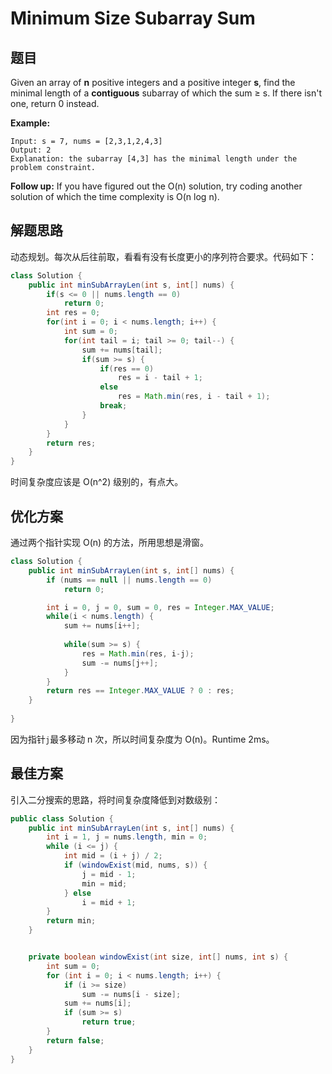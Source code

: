 # Minimum Size Subarray Sum

## 题目

Given an array of **n** positive integers and a positive integer **s**, find the minimal length of a **contiguous** subarray of which the sum ≥ s. If there isn't one, return 0 instead.

**Example:**

```
Input: s = 7, nums = [2,3,1,2,4,3]
Output: 2
Explanation: the subarray [4,3] has the minimal length under the problem constraint.
```

**Follow up:**
If you have figured out the O(n) solution, try coding another solution of which the time complexity is O(n log n). 

## 解题思路

动态规划。每次从后往前取，看看有没有长度更小的序列符合要求。代码如下：

```java
class Solution {
    public int minSubArrayLen(int s, int[] nums) {
        if(s <= 0 || nums.length == 0)
            return 0;
        int res = 0;
        for(int i = 0; i < nums.length; i++) {
            int sum = 0;
            for(int tail = i; tail >= 0; tail--) {
                sum += nums[tail];
                if(sum >= s) {
                    if(res == 0)
                        res = i - tail + 1;
                    else
                        res = Math.min(res, i - tail + 1);
                    break;
                }
            }
        }
        return res;
    }
}
```

时间复杂度应该是 O(n^2) 级别的，有点大。

## 优化方案

通过两个指针实现 O(n) 的方法，所用思想是滑窗。

```java
class Solution {
    public int minSubArrayLen(int s, int[] nums) {
        if (nums == null || nums.length == 0)
            return 0;

        int i = 0, j = 0, sum = 0, res = Integer.MAX_VALUE;
        while(i < nums.length) {
            sum += nums[i++];
            
            while(sum >= s) {
                res = Math.min(res, i-j);
                sum -= nums[j++];
            }
        }
        return res == Integer.MAX_VALUE ? 0 : res;
    }
      
}
```

因为指针`j`最多移动 n 次，所以时间复杂度为 O(n)。Runtime 2ms。

## 最佳方案

引入二分搜索的思路，将时间复杂度降低到对数级别：

```java
public class Solution {
    public int minSubArrayLen(int s, int[] nums) {
        int i = 1, j = nums.length, min = 0;
        while (i <= j) {
            int mid = (i + j) / 2;
            if (windowExist(mid, nums, s)) {
                j = mid - 1;
                min = mid;
            } else 
                i = mid + 1;
        }
        return min;
    }


    private boolean windowExist(int size, int[] nums, int s) {
        int sum = 0;
        for (int i = 0; i < nums.length; i++) {
            if (i >= size) 
                sum -= nums[i - size];
            sum += nums[i];
            if (sum >= s) 
                return true;
        }
        return false;
    }
}
```